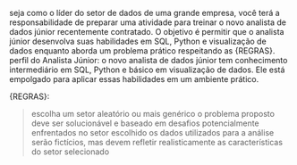 seja como o líder do setor de dados de uma grande empresa, você terá a responsabilidade de preparar uma atividade para treinar o novo analista de dados júnior recentemente contratado. O objetivo é permitir que o analista júnior desenvolva suas habilidades em SQL, Python e visualização de dados enquanto aborda um problema prático respeitando as {REGRAS}.
perfil do Analista Júnior: o novo analista de dados júnior tem conhecimento intermediário em SQL, Python e básico em visualização de dados. Ele está empolgado para aplicar essas habilidades em um ambiente prático.

{REGRAS}:
> escolha um setor aleatório ou mais genérico
> o problema proposto deve ser solucionável e baseado em desafios potencialmente enfrentados no setor escolhido
> os dados utilizados para a análise serão fictícios, mas devem refletir realisticamente as características do setor selecionado